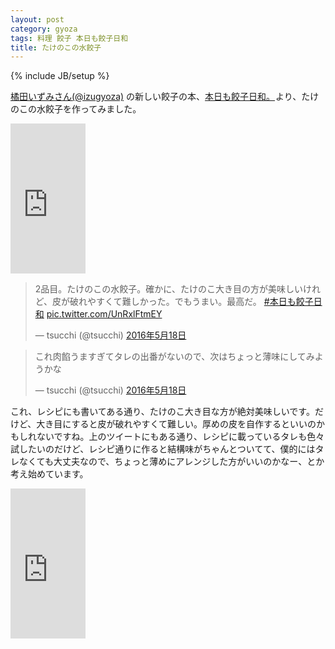 ```yaml
---
layout: post
category: gyoza
tags: 料理 餃子 本日も餃子日和
title: たけのこの水餃子
---
```

{% include JB/setup %}

[橘田いずみさん(@izugyoza)](https://twitter.com/izugyoza) の新しい餃子の本、<a  href="http://www.amazon.co.jp/gp/product/439114834X/ref=as_li_qf_sp_asin_tl?ie=UTF8&camp=247&creative=1211&creativeASIN=439114834X&linkCode=as2&tag=tsucchisblog-22">本日も餃子日和。</a><img src="http://ir-jp.amazon-adsystem.com/e/ir?t=tsucchisblog-22&l=as2&o=9&a=439114834X" width="1" height="1" border="0" alt="" style="border:none !important; margin:0px !important;" />より、たけのこの水餃子を作ってみました。


<iframe src="http://rcm-fe.amazon-adsystem.com/e/cm?t=tsucchisblog-22&o=9&p=8&l=as1&asins=439114834X&ref=qf_sp_asin_til&fc1=000000&IS2=1&lt1=_blank&m=amazon&lc1=0000FF&bc1=000000&bg1=FFFFFF&f=ifr" style="width:120px;height:240px;" scrolling="no" marginwidth="0" marginheight="0" frameborder="0"></iframe>


<blockquote class="twitter-tweet" data-lang="ja"><p lang="ja" dir="ltr">2品目。たけのこの水餃子。確かに、たけのこ大き目の方が美味しいけれど、皮が破れやすくて難しかった。でもうまい。最高だ。 <a href="https://twitter.com/hashtag/%E6%9C%AC%E6%97%A5%E3%82%82%E9%A4%83%E5%AD%90%E6%97%A5%E5%92%8C?src=hash">#本日も餃子日和</a> <a href="https://t.co/UnRxlFtmEY">pic.twitter.com/UnRxlFtmEY</a></p>&mdash; tsucchi (@tsucchi) <a href="https://twitter.com/tsucchi/status/732926566385078272">2016年5月18日</a></blockquote>
<script async src="//platform.twitter.com/widgets.js" charset="utf-8"></script>

<blockquote class="twitter-tweet" data-lang="ja"><p lang="ja" dir="ltr">これ肉餡うますぎてタレの出番がないので、次はちょっと薄味にしてみようかな</p>&mdash; tsucchi (@tsucchi) <a href="https://twitter.com/tsucchi/status/732927577694691328">2016年5月18日</a></blockquote>
<script async src="//platform.twitter.com/widgets.js" charset="utf-8"></script>

これ、レシピにも書いてある通り、たけのこ大き目な方が絶対美味しいです。だけど、大き目にすると皮が破れやすくて難しい。厚めの皮を自作するといいのかもしれないですね。上のツイートにもある通り、レシピに載っているタレも色々試したいのだけど、レシピ通りに作ると結構味がちゃんとついてて、僕的にはタレなくても大丈夫なので、ちょっと薄めにアレンジした方がいいのかなー、とか考え始めています。


<iframe src="http://rcm-fe.amazon-adsystem.com/e/cm?t=tsucchisblog-22&o=9&p=8&l=as1&asins=439114834X&ref=qf_sp_asin_til&fc1=000000&IS2=1&lt1=_blank&m=amazon&lc1=0000FF&bc1=000000&bg1=FFFFFF&f=ifr" style="width:120px;height:240px;" scrolling="no" marginwidth="0" marginheight="0" frameborder="0"></iframe>
